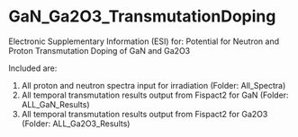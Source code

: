 # GaN_Ga2O3_TransmutationDoping
Electronic Supplementary Information (ESI) for: Potential for Neutron and Proton Transmutation Doping of GaN and Ga2O3

Included are:
1. All proton and neutron spectra input for irradiation (Folder: All_Spectra)
2. All temporal transmutation results output from Fispact2 for GaN (Folder: ALL_GaN_Results)
3. All temporal transmutation results output from Fispact2 for Ga2O3 (Folder: ALL_Ga2O3_Results)

